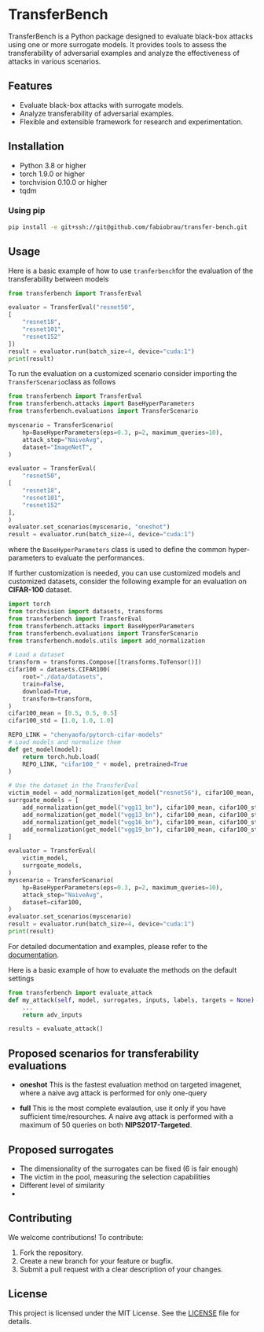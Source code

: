 # TransferBench

TransferBench is a Python package designed to evaluate black-box attacks using one or more surrogate models. It provides tools to assess the transferability of adversarial examples and analyze the effectiveness of attacks in various scenarios.

## Features

- Evaluate black-box attacks with surrogate models.
- Analyze transferability of adversarial examples.
- Flexible and extensible framework for research and experimentation.

## Installation

- Python 3.8 or higher
- torch 1.9.0 or higher
- torchvision 0.10.0 or higher
- tqdm

### Using pip

```bash
pip install -e git+ssh://git@github.com/fabiobrau/transfer-bench.git
```

## Usage

Here is a basic example of how to use `tranferbench`for the evaluation of the transferability between models

```python
from transferbench import TransferEval

evaluator = TransferEval("resnet50",
[
    "resnet18",
    "resnet101",
    "resnet152"
])
result = evaluator.run(batch_size=4, device="cuda:1")
print(result)
```

To run the evaluation on a customized scenario consider importing the ```TransferScenario```class as follows
```python
from transferbench import TransferEval
from transferbench.attacks import BaseHyperParameters
from transferbench.evaluations import TransferScenario

myscenario = TransferScenario(
    hp=BaseHyperParameters(eps=0.3, p=2, maximum_queries=10),
    attack_step="NaiveAvg",
    dataset="ImageNetT",
)

evaluator = TransferEval(
    "resnet50",
[
    "resnet18",
    "resnet101",
    "resnet152"
],
)
evaluator.set_scenarios(myscenario, "oneshot")
result = evaluator.run(batch_size=4, device="cuda:1")
```
where the ```BaseHyperParameters``` class is used to define the common hyper-parameters to evaluate the performances.

If further customization is needed, you can use customized models and customized datasets, consider the following example for an evaluation on **CIFAR-100** dataset.

```python
import torch
from torchvision import datasets, transforms
from transferbench import TransferEval
from transferbench.attacks import BaseHyperParameters
from transferbench.evaluations import TransferScenario
from transferbench.models.utils import add_normalization

# Load a dataset
transform = transforms.Compose([transforms.ToTensor()])
cifar100 = datasets.CIFAR100(
    root="./data/datasets",
    train=False,
    download=True,
    transform=transform,
)
cifar100_mean = [0.5, 0.5, 0.5]
cifar100_std = [1.0, 1.0, 1.0]

REPO_LINK = "chenyaofo/pytorch-cifar-models"
# Load models and normalize them
def get_model(model):
    return torch.hub.load(
    REPO_LINK, "cifar100_" + model, pretrained=True
)

# Use the dataset in the TransferEval
victim_model = add_normalization(get_model("resnet56"), cifar100_mean, cifar100_std)
surrgoate_models = [
    add_normalization(get_model("vgg11_bn"), cifar100_mean, cifar100_std),
    add_normalization(get_model("vgg13_bn"), cifar100_mean, cifar100_std),
    add_normalization(get_model("vgg16_bn"), cifar100_mean, cifar100_std),
    add_normalization(get_model("vgg19_bn"), cifar100_mean, cifar100_std),
]

evaluator = TransferEval(
    victim_model,
    surrgoate_models,
)
myscenario = TransferScenario(
    hp=BaseHyperParameters(eps=0.3, p=2, maximum_queries=10),
    attack_step="NaiveAvg",
    dataset=cifar100,
)
evaluator.set_scenarios(myscenario)
result = evaluator.run(batch_size=4, device="cuda:1")
print(result)
```

For detailed documentation and examples, please refer to the [documentation](docs/).


Here is a basic example of how to evaluate the methods on the default settings

```python
from transferbench import evaluate_attack
def my_attack(self, model, surrogates, inputs, labels, targets = None):
    ...
    return adv_inputs

results = evaluate_attack()

```
## Proposed scenarios for transferability evaluations

- **oneshot** This is the fastest evaluation method on targeted imagenet, where a naive avg attack is performed for only one-query

- **full** This is the most complete evalaution, use it only if you have sufficient time/resourches. A naive avg attack is performed with a maximum of $50$ queries on both 
**NIPS2017-Targeted**.

## Proposed surrogates
- The dimensionality of the surrogates can be fixed (6 is fair enough)
- The victim in the pool, measuring the selection capabilities
- Different level of similarity
- 

## Contributing

We welcome contributions! To contribute:

1. Fork the repository.
2. Create a new branch for your feature or bugfix.
3. Submit a pull request with a clear description of your changes.

## License

This project is licensed under the MIT License. See the [LICENSE](LICENSE) file for details.
